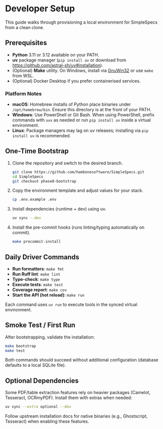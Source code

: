 # Developer Setup

This guide walks through provisioning a local environment for SimpleSpecs from a clean clone.

## Prerequisites

- **Python** 3.11 or 3.12 available on your PATH.
- **uv** package manager (`pip install uv` or download from <https://github.com/astral-sh/uv#installation>).
- (Optional) **Make** utility. On Windows, install via [GnuWin32](http://gnuwin32.sourceforge.net/packages/make.htm) or use `make` from WSL.
- (Optional) Docker Desktop if you prefer containerised services.

### Platform Notes

- **macOS**: Homebrew installs of Python place binaries under `/opt/homebrew/bin`. Ensure this directory is at the front of your PATH.
- **Windows**: Use PowerShell or Git Bash. When using PowerShell, prefix commands with `uvx` as needed or run `pip install uv` inside a virtual environment.
- **Linux**: Package managers may lag on uv releases; installing via `pip install uv` is recommended.

## One-Time Bootstrap

1. Clone the repository and switch to the desired branch.

   ```bash
   git clone https://github.com/hambonesoftware/SimpleSpecs.git
   cd SimpleSpecs
   git checkout phase0-bootstrap
   ```

2. Copy the environment template and adjust values for your stack.

   ```bash
   cp .env.example .env
   ```

3. Install dependencies (runtime + dev) using uv.

   ```bash
   uv sync --dev
   ```

4. Install the pre-commit hooks (runs linting/typing automatically on commit).

   ```bash
   make precommit-install
   ```

## Daily Driver Commands

- **Run formatters**: `make fmt`
- **Run Ruff lint**: `make lint`
- **Type-check**: `make type`
- **Execute tests**: `make test`
- **Coverage report**: `make cov`
- **Start the API (hot reload)**: `make run`

Each command uses `uv run` to execute tools in the synced virtual environment.

## Smoke Test / First Run

After bootstrapping, validate the installation:

```bash
make bootstrap
make test
```

Both commands should succeed without additional configuration (database defaults to a local SQLite file).

## Optional Dependencies

Some PDF/table extraction features rely on heavier packages (Camelot, Tesseract, OCRmyPDF). Install them with extras when needed:

```bash
uv sync --extra optional --dev
```

Follow upstream installation docs for native binaries (e.g., Ghostscript, Tesseract) when enabling these features.
